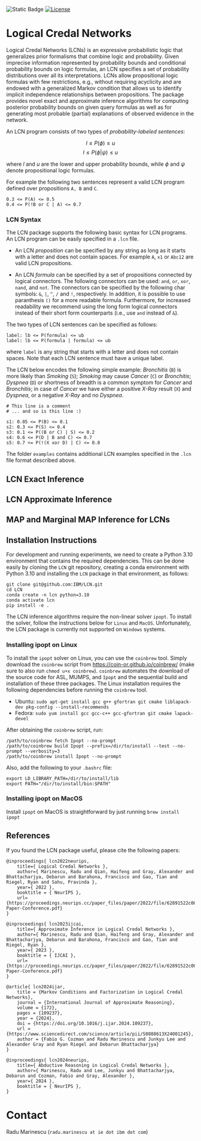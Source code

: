 ![Static Badge](https://img.shields.io/badge/build-passing-brightgreen?style=flat)
[![License](https://img.shields.io/badge/License-Apache_2.0-blue.svg)](https://opensource.org/licenses/Apache-2.0)


# Logical Credal Networks
Logical Credal Networks (LCNs) is an expressive probabilistic logic that 
generalizes prior formalisms that combine logic and probability. Given imprecise information represented by probability bounds and conditional probability bounds 
on logic formulas, an LCN specifies a set of probability distributions over all 
its interpretations. LCNs allow propositional logic formulas with few 
restrictions, e.g., without requiring acyclicity and are endowed with a 
generalized Markov condition that allows us to identify implicit independence 
relationships between propositions. The package provides novel exact and 
approximate inference algorithms for computing posterior probability bounds on 
given query formulas as well as for generating most probable (partial) explanations of observed evidence in the network. 

An LCN program consists of two types of *probability-labeled sentences*:

$$l \le P(\phi) \le u$$
$$l \le P(\phi|\psi) \le u$$

where $l$ and $u$ are the lower and upper probability bounds, while $\phi$ and 
$\psi$ denote propositional logic formulas. 

For example the following two sentences represent a valid LCN program defined
over propositions `A, B` and `C`.

```
0.3 <= P(A) <= 0.5
0.4 <= P(!B or C | A) <= 0.7
```

### LCN Syntax
The LCN package supports the following basic syntax for LCN programs. An LCN program can be easily specified in a `.lcn` file. 

* An LCN *proposition* can be specified by any string as long as it starts with a letter
and does not contain spaces. For example `A`, `x1` or `Abc12` are valid LCN
propositions. 

* An LCN *formula* can be specified by a set of propositions connected by logical connectors. The following connectors can be used: `and`, `or`, `xor`, `nand`, and `not`. The
connectors can be specified by the following char symbols: `&`, `|`, `^`, `/` and `!`, 
respectively. In addition, it is possible to use paranthesis `()` for a more
readable formula. Furthermore, for increased readability we recommend using the 
long form logical connectors instead of their short form counterparts (i.e., use `and` instead of `&`).

The two types of LCN sentences can be specified as follows:

```
label: lb <= P(formula) <= ub
label: lb <= P(formula | formula) <= ub
```

where `label` is any string that starts with a letter and does not contain spaces. Note that each LCN sentence must have a unique label.

The LCN below encodes the following simple example: *Bronchitis* (`B`) is more likely than *Smoking* (`S`); *Smoking* may cause *Cancer* (`C`) or *Bronchitis*; *Dyspnea* (`D`) or shortness of breadth is a common symptom for *Cancer* and *Bronchitis*; in case of *Cancer* we have either a positive *X-Ray* result (`X`) and *Dyspnea*, or a negative *X-Ray* and no *Dyspnea*. 

```
# This line is a comment
# ... and so is this line :)

s1: 0.05 <= P(B) <= 0.1
s2: 0.3 <= P(S) <= 0.4
s3: 0.1 <= P((B or C) | S) <= 0.2
s4: 0.6 <= P(D | B and C) <= 0.7
s5: 0.7 <= P(!(X xor D) | C) <= 0.8
```

The folder `examples` contains additional LCN examples specified in the `.lcn`
file format described above.

## LCN Exact Inference

## LCN Approximate Inference

## MAP and Marginal MAP Inference for LCNs

## Installation Instructions
For development and running experiments, we need to create a Python 3.10 
environment that contains the required dependencies. This can be done easily by
cloning the `LCN` git repository, creating a conda environment with Python 3.10
and installing the `LCN` package in that environment, as follows:

```
git clone git@github.com:IBM/LCN.git
cd LCN
conda create -n lcn python=3.10
conda activate lcn
pip install -e .
```

The LCN inference algorithms require the non-linear solver `ipopt`. To install 
the solver, follow the instructions below for `Linux` and `MacOS`. Unfortunately,
the LCN package is currently not supported on `Windows` systems.

### Installing ipopt on Linux

To install the `ipopt` solver on Linux, you can use the `coinbrew` tool. Simply download the `coinbrew` script from https://coin-or.github.io/coinbrew/ (make sure to also run `chmod u+x coinbrew`). `coinbrew` automates the download of the source code for ASL, MUMPS, and `Ipopt` and the sequential build and installation of these three packages. The
Linux installation requires the following dependencies before running the `coinbrew` tool.

* Ubuntu: `sudo apt-get install gcc g++ gfortran git cmake liblapack-dev pkg-config --install-recommends`
* Fedora: `sudo yum install gcc gcc-c++ gcc-gfortran git cmake lapack-devel`

After obtaining the `coinbrew` script, run:

```
/path/to/coinbrew fetch Ipopt --no-prompt
/path/to/coinbrew build Ipopt --prefix=/dir/to/install --test --no-prompt --verbosity=3
/path/to/coinbrew install Ipopt --no-prompt
```

Also, add the following to your `.bashrc` file:

```
export LD_LIBRARY_PATH=/dir/to/install/lib
export PATH="/dir/to/install/bin:$PATH"
```

### Installing ipopt on MacOS

Install `ipopt` on MacOS is straightforward by just running `brew install ipopt`


## References

If you found the LCN package useful, please cite the following papers:

```
@inproceedings{ lcn2022neurips,
    title={ Logical Credal Networks },
    author={ Marinescu, Radu and Qian, Haifeng and Gray, Alexander and Bhattacharjya, Debarun and Barahona, Francisco and Gao, Tian and Riegel, Ryan and Sahu, Pravinda },
    year={ 2022 },
    booktitle = { NeurIPS },
    url= {https://proceedings.neurips.cc/paper_files/paper/2022/file/62891522c00cf7323cbacb500e6cfc8d-Paper-Conference.pdf}
}

@inproceedings{ lcn2023ijcai,
    title={ Approximate Inference in Logical Credal Networks },
    author={ Marinescu, Radu and Qian, Haifeng and Gray, Alexander and Bhattacharjya, Debarun and Barahona, Francisco and Gao, Tian and Riegel, Ryan },
    year={ 2023 },
    booktitle = { IJCAI },
    url= {https://proceedings.neurips.cc/paper_files/paper/2022/file/62891522c00cf7323cbacb500e6cfc8d-Paper-Conference.pdf}
}

@article{ lcn2024ijar,
    title = {Markov Conditions and Factorization in Logical Credal Networks},
    journal = {International Journal of Approximate Reasoning},
    volume = {172},
    pages = {109237},
    year = {2024},
    doi = {https://doi.org/10.1016/j.ijar.2024.109237},
    url = {https://www.sciencedirect.com/science/article/pii/S0888613X24001245},
    author = {Fabio G. Cozman and Radu Marinescu and Junkyu Lee and Alexander Gray and Ryan Riegel and Debarun Bhattacharjya}
}

@inproceedings{ lcn2024neurips,
    title={ Abductive Reasoning in Logical Credal Networks },
    author={ Marinescu, Radu and Lee, Junkyu and Bhattacharjya, Debarun and Cozman, Fabio and Gray, Alexander },
    year={ 2024 },
    booktitle = { NeurIPS },
}

```

# Contact

Radu Marinescu (`radu.marinescu at ie dot ibm dot com`)